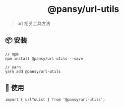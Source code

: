 <h1 align="center">@pansy/url-utils</h1>

> url 相关工具方法

## 📦 安装

```
// npm
npm install @pansy/url-utils --save

// yarn
yarn add @pansy/url-utils

```

## 🔨 使用

```
import { urlToList } from '@pansy/url-utils';
```
